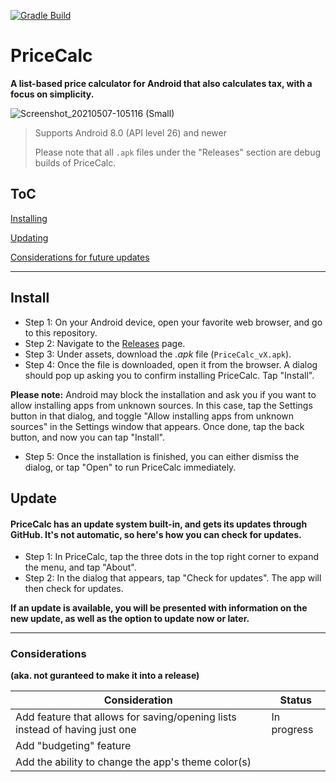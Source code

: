 [![Gradle Build](https://github.com/JosephM101/PriceCalc/actions/workflows/android.yml/badge.svg?branch=main)](https://github.com/JosephM101/PriceCalc/actions/workflows/android.yml)

# PriceCalc
**A list-based price calculator for Android that also calculates tax, with a focus on simplicity.**

![Screenshot_20210507-105116 (Small)](https://user-images.githubusercontent.com/28277730/117469102-5df53800-af23-11eb-99a9-d2292b5d8854.png)

> Supports Android 8.0 (API level 26) and newer
> 
> Please note that all `.apk` files under the "Releases" section are debug builds of PriceCalc.

## ToC

[Installing](#install)

[Updating](#update)

[Considerations for future updates](#considerations)


- - - -

## Install
- Step 1: On your Android device, open your favorite web browser, and go to this repository.
- Step 2: Navigate to the [Releases](https://github.com/JosephM101/PriceCalc/releases/latest "Go to latest PriceCalc release") page.
- Step 3: Under assets, download the *.apk* file (`PriceCalc_vX.apk`).
- Step 4: Once the file is downloaded, open it from the browser. A dialog should pop up asking you to confirm installing PriceCalc. Tap "Install".

**Please note:** Android may block the installation and ask you if you want to allow installing apps from unknown sources. In this case, tap the Settings button in that dialog, and toggle "Allow installing apps from unknown sources" in the Settings window that appears. Once done, tap the back button, and now you can tap "Install".

- Step 5: Once the installation is finished, you can either dismiss the dialog, or tap "Open" to run PriceCalc immediately.

## Update
#### PriceCalc has an update system built-in, and gets its updates through GitHub. It's not automatic, so here's how you can check for updates.

- Step 1: In PriceCalc, tap the three dots in the top right corner to expand the menu, and tap "About".
- Step 2: In the dialog that appears, tap "Check for updates". The app will then check for updates.

**If an update is available, you will be presented with information on the new update, as well as the option to update now or later.**


- - - -

### Considerations
**(aka. not guranteed to make it into a release)**

Consideration  | Status
------------- | -------------
Add feature that allows for saving/opening lists instead of having just one  |  In progress
Add "budgeting" feature |
Add the ability to change the app's theme color(s) |
